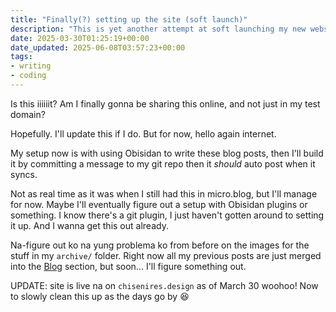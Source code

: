 ```yaml
---
title: "Finally(?) setting up the site (soft launch)"
description: "This is yet another attempt at soft launching my new website setup"
date: 2025-03-30T01:25:19+00:00
date_updated: 2025-06-08T03:57:23+00:00
tags: 
- writing
- coding
---
```


Is this iiiiiit? Am I finally gonna be sharing this online, and not just in my test domain?

Hopefully. I'll update this if I do. But for now, hello again internet.

My setup now is with using Obisidan to write these blog posts, then I'll build it by committing a message to my git repo then it _should_ auto post when it syncs.

Not as real time as it was when I still had this in micro.blog, but I'll manage for now. Maybe I'll eventually figure out a setup with Obisidan plugins or something. I know there's a git plugin, I just haven't gotten around to setting it up. And I wanna get this out already.

Na-figure out ko na yung problema ko from before on the images for the stuff in my `archive/` folder. Right now all my previous posts are just merged into the [Blog](/blog) section, but soon... I'll figure something out.

UPDATE: site is live na on `chisenires.design` as of March 30 woohoo! Now to slowly clean this up as the days go by 😆